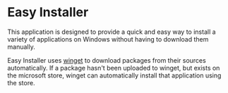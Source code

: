 # Easy Installer

This application is designed to provide a quick and easy way to install a variety of applications on Windows without having to download them manually.

Easy Installer uses [winget](https://github.com/microsoft/winget-cli) to download packages from their sources automatically.
If a package hasn't been uploaded to winget, but exists on the microsoft store, winget can automatically install that application using the store.
